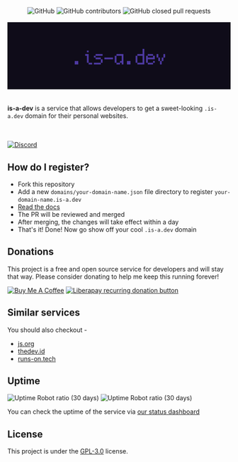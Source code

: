 <p align="center">
   <img alt="GitHub" src="https://img.shields.io/github/license/is-a-dev/register?color=5c46eb&style=for-the-badge"> <img alt="GitHub contributors" src="https://img.shields.io/github/contributors-anon/is-a-dev/register?color=5c46eb&style=for-the-badge"> <img alt="GitHub closed pull requests" src="https://img.shields.io/github/issues-pr-closed/is-a-dev/register?color=5c46eb&style=for-the-badge">
   <br/><br/>
   <img alt="is-a-dev banner" src="/media/banner.png">
   <br/><br/>

   **is-a-dev** is a service that allows developers to get a sweet-looking `.is-a.dev` domain for their personal websites.

   <br/><br/>
   <a href="https://discord.gg/PZCGHz4RhQ"><img src="https://discord.com/api/guilds/830872854677422150/widget.png?style=banner2" alt="Discord"></a>
</p>


## How do I register?
* Fork this repository
* Add a new `domains/your-domain-name.json` file directory to register `your-domain-name.is-a.dev`
* [Read the docs](./docs)
* The PR will be reviewed and merged
* After merging, the changes will take effect within a day
* That's it! Done! Now go show off your cool `.is-a.dev` domain


## Donations
This project is a free and open source service for developers and will stay that way.
Please consider donating to help me keep this running forever!

<a href="https://www.buymeacoffee.com/phenax" target="_blank"><img src="https://cdn.buymeacoffee.com/buttons/default-orange.png" alt="Buy Me A Coffee" height="28" width="119"></a>
<a href="https://liberapay.com/phenax" target="_blank"><img src="https://img.shields.io/badge/liberapay-donate-yellow.svg?style=for-the-badge" alt="Liberapay recurring donation button" /></a>


## Similar services
You should also checkout -
* [js.org](https://github.com/js-org/js.org/tree/master)
* [thedev.id](https://github.com/fransallen/thedev.id)
* [runs-on.tech](https://github.com/aakhilv/runs-on.tech)


## Uptime
![Uptime Robot ratio (30 days)](https://img.shields.io/uptimerobot/ratio/m787472645-ec25e3920c7af893a7c66f19?label=uptime%20-%20dns&style=for-the-badge)
![Uptime Robot ratio (30 days)](https://img.shields.io/uptimerobot/ratio/m787472617-240f4d61a5439a87becb2cf9?label=uptime%20-%20redirections&style=for-the-badge)

You can check the uptime of the service via [our status dashboard](https://stats.uptimerobot.com/zY4XKIRVzw)


## License

This project is under the [GPL-3.0](./LICENSE) license.
